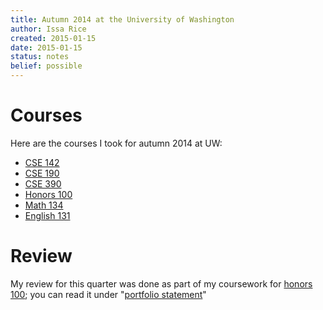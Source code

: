 ```yaml
---
title: Autumn 2014 at the University of Washington
author: Issa Rice
created: 2015-01-15
date: 2015-01-15
status: notes
belief: possible
---
```


# Courses

Here are the courses I took for autumn 2014 at UW:

- [CSE 142]()
- [CSE 190]()
- [CSE 390]()
- [Honors 100]()
- [Math 134]()
- [English 131]()

# Review

My review for this quarter was done as part of my coursework for [honors 100](); you can read it under "[portfolio statement](my-uw-honors-portfolio#portfolio-statement)"
